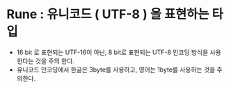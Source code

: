 # Rune : 유니코드 ( UTF-8 ) 을 표현하는 타입 

- 16 bit 로 표현되는 UTF-16이 아닌, 8 bit로 표현되는 UTF-8 인코딩 방식을 사용한다는 것을 주의 한다. 
- 유니코드 인코딩에서 한글은 3byte를 사용하고, 영어는 1byte를 사용하는 것을 주의한다. 